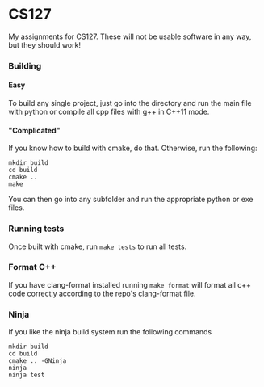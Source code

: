 # CS127
My assignments for CS127. These will not be usable software in any way, but they should work!

### Building

#### Easy
To build any single project, just go into the directory and run the main file with python or compile all cpp files with g++ in C++11 mode. 

#### "Complicated"
If you know how to build with cmake, do that. Otherwise, run the following:

```
mkdir build
cd build
cmake ..
make
```

You can then go into any subfolder and run the appropriate python or exe files.

### Running tests

Once built with cmake, run `make tests` to run all tests.

### Format C++

If you have clang-format installed running `make format` will format all c++ code correctly according to the repo's clang-format file.

### Ninja

If you like the ninja build system run the following commands

```
mkdir build
cd build
cmake .. -GNinja
ninja
ninja test
```
